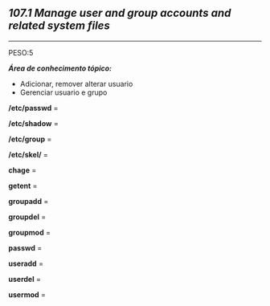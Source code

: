 ## ***107.1 Manage user and group accounts and related system files***
***
PESO:5

***Área de conhecimento tópico:***

* Adicionar, remover alterar usuario
* Gerenciar usuario e grupo


**/etc/passwd** = 

**/etc/shadow** =

**/etc/group** =

**/etc/skel/** = 

**chage** =

**getent** = 

**groupadd** = 

**groupdel** =

**groupmod** = 

**passwd** =

**useradd** =

**userdel** = 

**usermod** =
